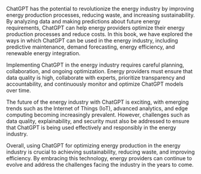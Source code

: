 
ChatGPT has the potential to revolutionize the energy industry by improving energy production processes, reducing waste, and increasing sustainability. By analyzing data and making predictions about future energy requirements, ChatGPT can help energy providers optimize their energy production processes and reduce costs. In this book, we have explored the ways in which ChatGPT can be used in the energy industry, including predictive maintenance, demand forecasting, energy efficiency, and renewable energy integration.

Implementing ChatGPT in the energy industry requires careful planning, collaboration, and ongoing optimization. Energy providers must ensure that data quality is high, collaborate with experts, prioritize transparency and accountability, and continuously monitor and optimize ChatGPT models over time.

The future of the energy industry with ChatGPT is exciting, with emerging trends such as the Internet of Things (IoT), advanced analytics, and edge computing becoming increasingly prevalent. However, challenges such as data quality, explainability, and security must also be addressed to ensure that ChatGPT is being used effectively and responsibly in the energy industry.

Overall, using ChatGPT for optimizing energy production in the energy industry is crucial to achieving sustainability, reducing waste, and improving efficiency. By embracing this technology, energy providers can continue to evolve and address the challenges facing the industry in the years to come.
